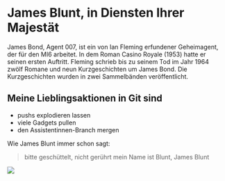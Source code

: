 # James Blunt, in Diensten Ihrer Majestät

James Bond, Agent 007, ist ein von Ian Fleming erfundener Geheimagent, der für den MI6 arbeitet. In dem Roman Casino Royale (1953) hatte er seinen ersten Auftritt. Fleming schrieb bis zu seinem Tod im Jahr 1964 zwölf Romane und neun Kurzgeschichten um James Bond. Die Kurzgeschichten wurden in zwei Sammelbänden veröffentlicht.

## Meine Lieblingsaktionen in Git sind
 
* pushs explodieren lassen
* viele Gadgets pullen
* den Assistentinnen-Branch mergen

Wie James Blunt immer schon sagt:

> bitte geschüttelt, nicht gerührt
> mein Name ist Blunt, James Blunt

<img src="https://upload.wikimedia.org/wikipedia/commons/7/76/James_Blunt_Tom_Brasil_%2825624592027%29.jpg" />
